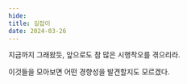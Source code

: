 ```yaml
---
hide:
title: 길잡이
date: 2024-03-26
---
```


지금까지 그래왔듯, 앞으로도 참 많은 시행착오를 겪으리라.

이것들을 모아보면 어떤 경향성을 발견할지도 모르겠다.

